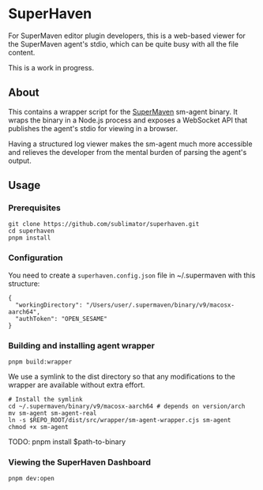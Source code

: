 # SuperHaven

For SuperMaven editor plugin developers, this is a web-based viewer for the SuperMaven agent's stdio,
which can be quite busy with all the file content.

This is a work in progress.

## About

This contains a wrapper script for the [SuperMaven](https://supermaven.com/) sm-agent binary.
It wraps the binary in a Node.js process and exposes a WebSocket API that publishes the
agent's stdio for viewing in a browser.

Having a structured log viewer makes the sm-agent much more accessible and relieves
the developer from the mental burden of parsing the agent's output.

## Usage

### Prerequisites

```
git clone https://github.com/sublimator/superhaven.git
cd superhaven
pnpm install
```

### Configuration

You need to create a `superhaven.config.json` file in ~/.supermaven with this structure:

```
{
  "workingDirectory": "/Users/user/.supermaven/binary/v9/macosx-aarch64",
  "authToken": "OPEN_SESAME"
}
```

### Building and installing agent wrapper

```
pnpm build:wrapper
```

We use a symlink to the dist directory so that any modifications to the wrapper
are available without extra effort.

```
# Install the symlink
cd ~/.supermaven/binary/v9/macosx-aarch64 # depends on version/arch 
mv sm-agent sm-agent-real
ln -s $REPO_ROOT/dist/src/wrapper/sm-agent-wrapper.cjs sm-agent
chmod +x sm-agent
```

TODO: pnpm install $path-to-binary

### Viewing the SuperHaven Dashboard

```
pnpm dev:open
```
